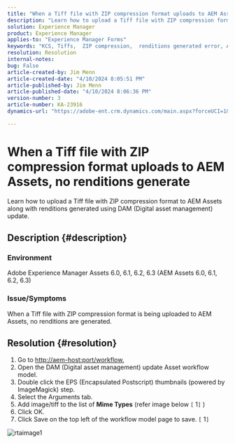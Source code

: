 ```yaml
---
title: "When a Tiff file with ZIP compression format uploads to AEM Assets, no renditions generate"
description: "Learn how to upload a Tiff file with ZIP compression format to AEM Assets along with renditions generated."
solution: Experience Manager
product: Experience Manager
applies-to: "Experience Manager Forms"
keywords: "KCS, Tiffs,  ZIP compression,  renditions generated error, AEM, Adobe Experience Manager, Troubleshooting"
resolution: Resolution
internal-notes: 
bug: False
article-created-by: Jim Menn
article-created-date: "4/10/2024 8:05:51 PM"
article-published-by: Jim Menn
article-published-date: "4/10/2024 8:06:36 PM"
version-number: 3
article-number: KA-23916
dynamics-url: "https://adobe-ent.crm.dynamics.com/main.aspx?forceUCI=1&pagetype=entityrecord&etn=knowledgearticle&id=98fb4bb6-75f7-ee11-a1fe-6045bd006268"

---
```

# When a Tiff file with ZIP compression format uploads to AEM Assets, no renditions generate


Learn how to upload a Tiff file with ZIP compression format to AEM Assets along with renditions generated using DAM (Digital asset management) update.

## Description {#description}


### Environment

Adobe Experience Manager Assets 6.0, 6.1, 6.2, 6.3 (AEM Assets 6.0, 6.1, 6.2, 6.3)

### Issue/Symptoms

When a Tiff file with ZIP compression format is being uploaded to AEM Assets, no renditions are generated.


## Resolution {#resolution}


1. Go to [http://aem-host:port/workflow.](http://aem-host:port/workflow.)
2. Open the DAM (Digital asset management) update Asset workflow model.
3. Double click the EPS (Encapsulated Postscript) thumbnails (powered by ImageMagick) step.
4. Select the Arguments tab.
5. Add image/tiff to the list of <b>Mime Types</b> (refer image below `[` 1`]` )
6. Click OK.
7. Click Save on the top left of the workflow model page to save. `[` 1`]`


![rtaimage1](https://helpx.adobe.com/content/dam/help/en/experience-manager/kb/Tiffs-with-ZIP-Compression-do-not-get-renditions-generated-AEM-Assets/jcr%3acontent/main-pars/procedure/proc_par/step_4/step_par/image/rtaimage1.png)
